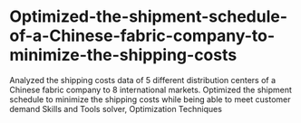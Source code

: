 # Optimized-the-shipment-schedule-of-a-Chinese-fabric-company-to-minimize-the-shipping-costs
Analyzed the shipping costs data of 5 different distribution centers of a Chinese fabric company to 8 international markets. Optimized the shipment schedule to minimize the shipping costs while being able to meet customer demand  Skills and Tools  solver, Optimization Techniques

